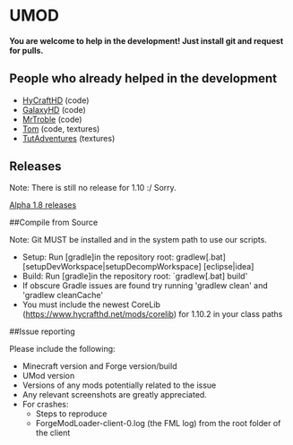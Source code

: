 <h1> UMOD</h1>
<h4>You are welcome to help in the development! Just install git and request for pulls.</h4>

<h2>People who already helped in the development</h2>

- <a href="http://github.com/HyCraftHD">HyCraftHD</a> (code)
- <a href="http://github.com/GalaxyHDm">GalaxyHD</a> (code)
- <a href="http://github.com/MrTroble">MrTroble</a> (code)
- <a href="http://github.com/tom2208">Tom</a> (code, textures)
- <a href="http://youtube.com/TutAdventures">TutAdventures</a> (textures)

<h2>Releases</h2>

Note: There is still no release for 1.10 :/ Sorry. 

<a href="https://github.com/HyCraftHD/UMOD/releases">Alpha 1.8 releases</a>

##Compile from Source

Note: Git MUST be installed and in the system path to use our scripts.

  - Setup: Run [gradle]in the repository root: gradlew[.bat] [setupDevWorkspace|setupDecompWorkspace] [eclipse|idea]
  - Build: Run [gradle]in the repository root: `gradlew[.bat] build'
  - If obscure Gradle issues are found try running 'gradlew clean' and 'gradlew cleanCache'
  - You must include the newest CoreLib (https://www.hycrafthd.net/mods/corelib) for 1.10.2 in your class paths
  
##Issue reporting

Please include the following:

  - Minecraft version and Forge version/build
  - UMod version
  - Versions of any mods potentially related to the issue
  - Any relevant screenshots are greatly appreciated.
  - For crashes:
    - Steps to reproduce
    - ForgeModLoader-client-0.log (the FML log) from the root folder of the client


